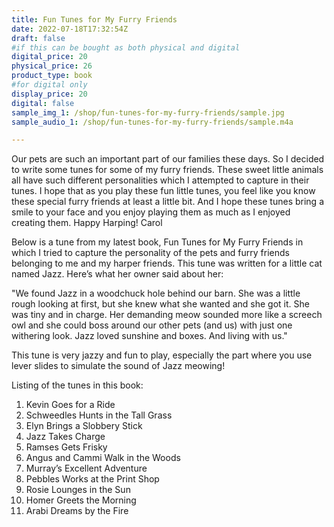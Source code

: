 ```yaml
---
title: Fun Tunes for My Furry Friends
date: 2022-07-18T17:32:54Z
draft: false
#if this can be bought as both physical and digital
digital_price: 20
physical_price: 26
product_type: book
#for digital only
display_price: 20
digital: false
sample_img_1: /shop/fun-tunes-for-my-furry-friends/sample.jpg
sample_audio_1: /shop/fun-tunes-for-my-furry-friends/sample.m4a

---
```

Our pets are such an important part of our families these days. So I decided to write some tunes for some of my furry friends. These sweet little animals all have such different personalities which I attempted to capture in their tunes. I hope that as you play these fun little tunes, you feel like you know these special furry friends at least a little bit. And I hope these tunes bring a smile to your face and you enjoy playing them as much as I enjoyed creating them. Happy Harping! Carol

Below is a tune from my latest book, Fun Tunes for My Furry Friends in which I tried to capture the personality of the pets and furry friends belonging to me and my harper friends. This tune was written for a little cat named Jazz.  Here’s what her owner said about her:

"We found Jazz in a woodchuck hole behind our barn. She was a little rough looking at first, but she knew what she wanted and she got it. She was tiny and in charge. Her demanding meow sounded more like a screech owl and she could boss around our other pets (and us) with just one withering look. Jazz loved sunshine and boxes. And living with us."

This tune is very jazzy and fun to play, especially the part where you use lever slides to simulate the sound of Jazz meowing!  

Listing of the tunes in this book:

1. Kevin Goes for a Ride 
2. Schweedles Hunts in the Tall Grass 
3. Elyn Brings a Slobbery Stick 
4. Jazz Takes Charge 
5. Ramses Gets Frisky 
6. Angus and Cammi Walk in the Woods 
7. Murray’s Excellent Adventure 
7. Pebbles Works at the Print Shop 
7. Rosie Lounges in the Sun 
7. Homer Greets the Morning 
7. Arabi Dreams by the Fire 